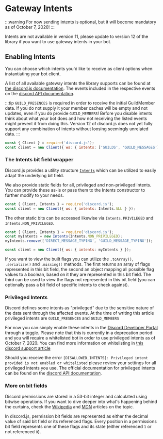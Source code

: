 # Gateway Intents

:::warning
For now sending intents is optional, but it will become mandatory as of October 7, 2020!
:::

<branch version="11.x">

Intents are not available in version 11, please update to version 12 of the library if you want to use gateway intents in your bot.

</branch>

<branch version="12.x">

## Enabling Intents

You can choose which intents you'd like to receive as client options when instantiating your bot client.

A list of all available gateway intents the library supports can be found at [the discord.js documentation](https://discord.js.org/#/docs/main/stable/class/Intents?scrollTo=s-FLAGS). The events included in the respective events on the [discord API documentation](https://discordapp.com/developers/docs/topics/gateway#list-of-intents).

:::tip
`GUILD_PRESENCES` is required in order to receive the initial GuildMember data. If you do not supply it your member caches will be empty and not updates, even if you do provide `GUILD_MEMBERS`! Before you disable intents think about what your bot does and how not receiving the listed events might prevent it from doing this. Version 12 of discord.js does not yet fully support any combination of intents without loosing seemingly unrelated data.
:::

```js
const { Client } = require('discord.js');
const client = new Client({ ws: { intents: ['GUILDS', 'GUILD_MESSAGES'] } });
```

### The Intents bit field wrapper

Discord.js provides a utility structure [`Intents`](https://discord.js.org/#/docs/main/stable/class/Intents) which can be utilized to easily adapt the underlying bit field.

We also provide static fields for all, privileged and non-privileged intents. You can provide these as-is or pass them to the Intents constructor to further modify to your needs.

```js
const { Client, Intents } = require('discord.js');
const client = new Client({ ws: { intents: Intents.ALL } });
```

The other static bits can be accessed likewise via `Intents.PRIVILEGED` and `Intents.NON_PRIVILEGED`.


```js
const { Client, Intents } = require('discord.js');
const myIntents = new Intents(Intents.NON_PRIVILEGED);
myIntents.remove(['DIRECT_MESSAGE_TYPING', 'GUILD_MESSAGE_TYPING']);

const client = new Client({ ws: { intents: myIntents } });
```

If you want to view the built flags you can utilize the `.toArray()`, `.serialize()` and `.missing()`  methods. The first returns an array of flags represented in this bit field, the second an object mapping all possible flag values to a boolean, based on it they are represented in this bit field. The third can be used to view the flags not represented in this bit field (you can optionally pass a bit field of specific intents to check against).

### Privileged Intents

Discord defines some intents as "privileged" due to the sensitive nature of the data sent through the affected events.
At the time of writing this article privileged intents are `GUILD_PRESENCES` and `GUILD_MEMBERS`

For now you can simply enable these intents in the [Discord Developer Portal](https://discordapp.com/developers/applications) through a toggle. Please note that this is currently in a deprecation period and you will require a whitelisted bot in order to use privileged intents as of October 7, 2020. You can find more information on whitelisting in [this discord support article](https://support.discordapp.com/hc/en-us/articles/360040720412-Bot-Verification-and-Data-Whitelisting)

Should you receive the error `[DISALLOWED_INTENTS]: Privileged intent provided is not enabled or whitelisted` please review your settings for all privileged intents you use. The official documentation for privileged intents can be found on the [discord API documentation](https://discordapp.com/developers/docs/topics/gateway#privileged-intents).

### More on bit fields

Discord permissions are stored in a 53-bit integer and calculated using bitwise operations. If you want to dive deeper into what's happening behind the curtains, check the [Wikipedia](https://en.wikipedia.org/wiki/Bit_field) and [MDN](https://developer.mozilla.org/en-US/docs/Web/JavaScript/Reference/Operators/Bitwise_Operators) articles on the topic.

In discord.js, permission bit fields are represented as either the decimal value of said bit field or its referenced flags. Every position in a permissions bit field represents one of these flags and its state (either referenced `1` or not referenced `0`).

</branch>
